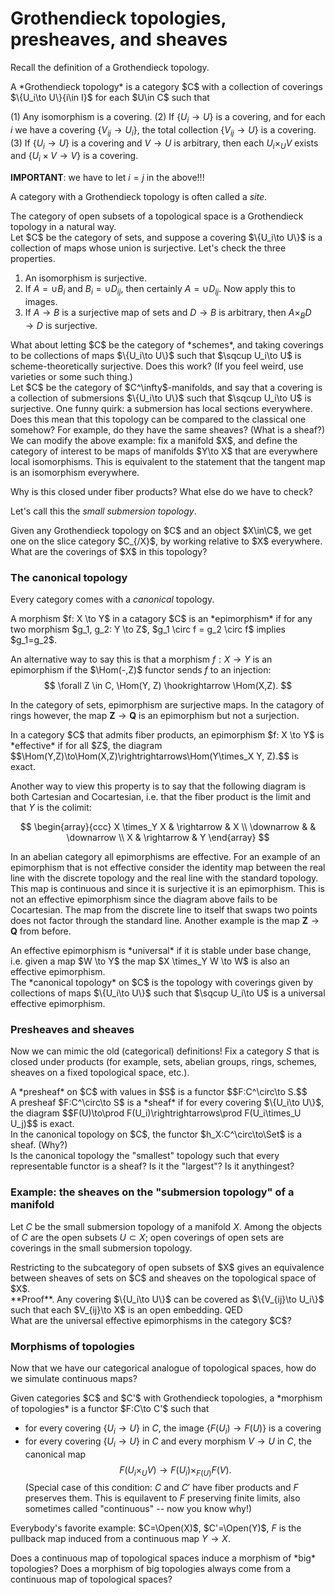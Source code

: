 # Grothendieck topologies, presheaves, and sheaves


Recall the definition of a Grothendieck topology.

<div class="definition">
  A *Grothendieck topology* is a category $C$ with a collection of coverings $\{U_i\to U\}{i\in I}$ for each $U\in C$ such that 

  (1) Any isomorphism is a covering.
  (2) If $\{U_i\to U\}$ is a covering, and for each $i$ we have a covering $\{V_{ij}\to U_i\}$, the total collection $\{V_{ij}\to U\}$ is a covering.
  (3) If $\{U_i\to U\}$ is a covering and $V\to U$ is arbitrary, then each $U_i\times_U V$ exists and $\{U_i\times V\to V\}$ is a covering.
</div>

**IMPORTANT**: we have to let $i=j$ in the above!!!

A category with a Grothendieck topology is often called a *site*.

<div class="example">
The category of open subsets of a topological space is a Grothendieck topology in a natural way.
</div>

<div class="example">
Let $C$ be the category of sets, and suppose a covering $\{U_i\to U\}$ is a collection of maps whose union is surjective. Let's check the three properties.

1. An isomorphism is surjective.
2. If $A=\cup B_i$ and $B_i = \cup D_{ij}$, then certainly $A=\cup D_{ij}$. Now apply this to images.
3.  If $A\to B$ is a surjective map of sets and $D\to B$ is arbitrary, then $A\times_B D\to D$ is surjective.
</div>

<div class="example">
What about letting $C$ be the category of *schemes*, and taking coverings to be collections of maps $\{U_i\to U\}$ such that $\sqcup U_i\to U$ is scheme-theoretically surjective. Does this work? (If you feel weird, use varieties or some such thing.)
</div>

<div class="example">
Let $C$ be the category of $C^\infty$-manifolds, and say that a covering is a collection of submersions $\{U_i\to U\}$ such that $\sqcup U_i\to U$ is surjective. One funny quirk: a submersion has local sections everywhere. Does this mean that this topology can be compared to the classical one somehow? For example, do they have the same sheaves? (What is a sheaf?) 
</div>

<div class="example">
We can modify the above example: fix a manifold $X$, and define the category of interest to be maps of manifolds $Y\to X$ that are everywhere local isomorphisms. This is equivalent to the statement that the tangent map is an isomorphism everywhere.

Why is this closed under fiber products? What else do we have to check?

Let's call this the *small submersion topology*.
</div>

<div class="example">
Given any Grothendieck topology on $C$ and an object $X\in\C$, we get one on the slice category $C_{/X}$, by working relative to $X$ everywhere. What are the coverings of $X$ in this topology?
</div>

### The canonical topology

Every category comes with a *canonical* topology.

<div class="definition">
A morphism $f: X \to Y$ in a catagory $C$ is an *epimorphism* if for any two morphism $g_1, g_2: Y \to Z$, $g_1 \circ f = g_2 \circ f$ implies $g_1=g_2$. 
</div>

An alternative way to say this is that a morphism $f: X \to Y$ is an epimorphism if the $\Hom(-,Z)$ functor sends $f$ to an injection:
$$ \forall Z \in C, \Hom(Y, Z) \hookrightarrow \Hom(X,Z). $$ 

In the category of sets, epimorphism are surjective maps. In the catagory of rings however, the map $\mathbf{Z} \to \mathbf{Q}$ is an epimorphism but not a surjection.
</div>

<div class="definition">
In a category $C$ that admits fiber products, an epimorphism $f: X \to Y$ is *effective* if for all $Z$, the diagram
$$\Hom(Y,Z)\to\Hom(X,Z)\rightrightarrows\Hom(Y\times_X Y, Z).$$ is exact.
</div>

Another way to view this property is to say that the following diagram is both Cartesian and Cocartesian, i.e. that the fiber product is the limit and that $Y$ is the colimit:

$$
\begin{array}{ccc}
  X \times_Y X & \rightarrow  & X \\
  \downarrow & & \downarrow \\
  X & \rightarrow & Y
\end{array}
$$

In an abelian category all epimorphisms are effective. For an example of an epimorphism that is not effective consider the identity map between the real line with the discrete topology and the real line with the standard topology. This map is continuous and since it is surjective it is an epimorphism.  This is not an effective epimorphism since the diagram above fails to be Cocartesian. The map from the discrete line to itself that swaps two points does not factor through the standard line. Another example is the map $\mathbf{Z} \to \mathbf{Q}$ from before.
</div>

<div class="definition">
An effective epimorphism is *universal* if it is stable under base change, i.e. given a map $W \to Y$ the map $X \times_Y W \to W$ is also an effective epimorphism.
</div>

<div class="definition">
The *canonical topology* on $C$ is the topology with coverings given by collections of maps $\{U_i\to U\}$ such that $\sqcup U_i\to U$ is a universal effective epimorphism.
</div>

### Presheaves and sheaves

Now we can mimic the old (categorical) definitions! Fix a category $S$ that is closed under products (for example, sets, abelian groups, rings, schemes, sheaves on a fixed topological space, etc.).

<div class="definition">
A *presheaf* on $C$ with values in $S$ is a functor $$F:C^\circ\to S.$$
</div>

<div class="definition">
A presheaf $F:C^\circ\to S$ is a *sheaf* if for every covering $\{U_i\to U\}$, the diagram $$F(U)\to\prod F(U_i)\rightrightarrows\prod F(U_i\times_U U_j)$$ is exact.
</div>

<div class="example">
In the canonical topology on $C$, the functor $h_X:C^\circ\to\Set$ is a sheaf. (Why?)
</div>

<div class="exercise">
Is the canonical topology the "smallest" topology such that every representable functor is a sheaf? Is it the "largest"? Is it anythingest?
</div>

### Example: the sheaves on the "submersion topology" of a manifold

Let $C$ be the small submersion topology of a manifold $X$. Among the objects of $C$ are the open subsets $U\subset X$; open coverings of open sets are coverings in the small submersion topology.

<div class="claim">
Restricting to the subcategory of open subsets of $X$ gives an equivalence between sheaves of sets on $C$ and sheaves on the topological space of $X$.
</div>
**Proof**. Any covering $\{U_i\to U\}$ can be covered as $\{V_{ij}\to U_i\}$ such that each $V_{ij}\to X$ is an open embedding. QED

<div class="exercise">
What are the universal effective epimorphisms in the category $C$?
</div>

### Morphisms of topologies

Now that we have our categorical analogue of topological spaces, how do we simulate continuous maps?

<div class="definition">
Given categories $C$ and $C'$ with Grothendieck topologies, a *morphism of topologies* is a functor $F:C\to C'$ such that

- for every covering $\{U_i\to U\}$ in $C$, the image $\{F(U_i)\to F(U)\}$ is a covering
- for every covering $\{U_i\to U\}$ in $C$ and every morphism $V\to U$ in $C$, the canonical map $$F(U_i\times_U V)\to F(U_i)\times_{F(U)} F(V).$$ (Special case of this condition: $C$ and $C'$ have fiber products and $F$ preserves them. This is equilavent to $F$ preserving finite limits, also sometimes called "continuous" -- now you know why!)
</div>

Everybody's favorite example: $C=\Open(X)$, $C'=\Open(Y)$, $F$ is the pullback map induced from a continuous map $Y\to X$.

<div class="question">
Does a continuous map of topological spaces induce a morphism of *big* topologies? Does a morphism of big topologies always come from a continuous map of topological spaces?
</div>

